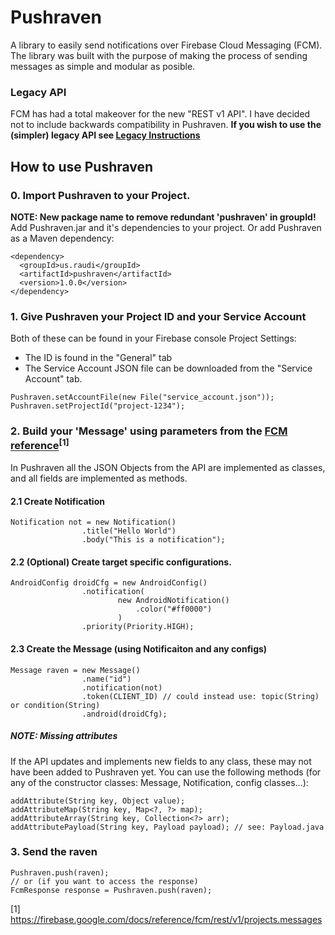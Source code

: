 # Pushraven

A library to easily send notifications over Firebase Cloud Messaging (FCM). 
The library was built with the purpose of making the process of sending messages as simple and modular as posible.

### Legacy API
FCM has had a total makeover for the new "REST v1 API". I have decided not to include backwards compatibility in Pushraven. 
**If you wish to use the (simpler) legacy API see [Legacy Instructions](Legacy.md)**

## How to use Pushraven

### 0. Import Pushraven to your Project.
**NOTE: New package name to remove redundant 'pushraven' in groupId!**
Add Pushraven.jar and it's dependencies to your project. Or add Pushraven as a Maven dependency:
```
<dependency>
  <groupId>us.raudi</groupId>
  <artifactId>pushraven</artifactId>
  <version>1.0.0</version>
</dependency>
```

### 1. Give Pushraven your Project ID and your Service Account
Both of these can be found in your Firebase console Project Settings:
 * The ID is found in the "General" tab
 * The Service Account JSON file can be downloaded from the "Service Account" tab.
```
Pushraven.setAccountFile(new File("service_account.json"));
Pushraven.setProjectId("project-1234");
```

### 2. Build your 'Message' using parameters from the [FCM reference](https://firebase.google.com/docs/reference/fcm/rest/v1/projects.messages)<sup>[1]</sup>
In Pushraven all the JSON Objects from the API are implemented as classes, and all fields are implemented as methods.

#### 2.1 Create Notification
```
Notification not = new Notification()
				.title("Hello World")
				.body("This is a notification");
```

#### 2.2 (Optional) Create target specific configurations.
```
AndroidConfig droidCfg = new AndroidConfig()
				.notification(
						new AndroidNotification()
							.color("#ff0000")
						)
				.priority(Priority.HIGH);
```
#### 2.3 Create the Message (using Notificaiton and any configs)
```
Message raven = new Message()
				.name("id")
				.notification(not)
				.token(CLIENT_ID) // could instead use: topic(String) or condition(String)
				.android(droidCfg);
```


##### NOTE: Missing attributes
If the API updates and implements new fields to any class, these may not have been added to Pushraven yet.
You can use the following methods (for any of the constructor classes: Message, Notification, config classes...):
```
addAttribute(String key, Object value);
addAttributeMap(String key, Map<?, ?> map);
addAttributeArray(String key, Collection<?> arr);
addAttributePayload(String key, Payload payload); // see: Payload.java
```

### 3. Send the raven
```
Pushraven.push(raven);
// or (if you want to access the response)
FcmResponse response = Pushraven.push(raven);
```




[1] https://firebase.google.com/docs/reference/fcm/rest/v1/projects.messages
